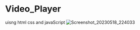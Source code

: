 # Video_Player
uisng html css and javaScript
![Screenshot_20230518_224033](https://github.com/itspankaj143/Video_Player/assets/124787647/3f535631-e61b-4d97-9fac-d188ebb3d36c)
